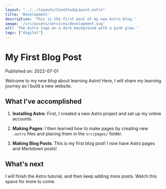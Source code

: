 ```yaml
---
layout: "../../layouts/CaseStudyLayout.astro"
title: 'Development'
description: 'This is the first post of my new Astro blog.'
image: '/src/assets/services/development.svg'
alt: 'The Astro logo on a dark background with a pink glow.'
tags: ["digital"]
---
```

# My First Blog Post

Published on: 2022-07-01

Welcome to my _new blog_ about learning Astro! Here, I will share my learning journey as I build a new website.

## What I've accomplished

1. **Installing Astro**: First, I created a new Astro project and set up my online accounts.

2. **Making Pages**: I then learned how to make pages by creating new `.astro` files and placing them in the `src/pages/` folder.

3. **Making Blog Posts**: This is my first blog post! I now have Astro pages and Markdown posts!

## What's next

I will finish the Astro tutorial, and then keep adding more posts. Watch this space for more to come.